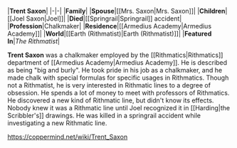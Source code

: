 |**Trent Saxon**|
|-|-|
|**Family**|
|**Spouse**|[[Mrs. Saxon\|Mrs. Saxon]]|
|**Children**|[[Joel Saxon\|Joel]]|
|**Died**|[[Springrail\|Springrail]] accident|
|**Profession**|Chalkmaker|
|**Residence**|[[Armedius Academy\|Armedius Academy]]|
|**World**|[[Earth (Rithmatist)\|Earth (Rithmatist)]]|
|**Featured In**|*The Rithmatist*|

**Trent Saxon** was a chalkmaker employed by the [[Rithmatics\|Rithmatics]] department of [[Armedius Academy\|Armedius Academy]].
He is described as being "big and burly".
He took pride in his job as a chalkmaker, and he made chalk with special formulas for specific usages in Rithmatics.
Though not a Rithmatist, he is very interested in Rithmatic lines to a degree of obsession. He spends a lot of money to meet with professors of Rithmatics. He discovered a new kind of Rithmatic line, but didn't know its effects. Nobody knew it was a Rithmatic line until Joel recognized it in [[Harding\|the Scribbler's]] drawings.
He was killed in a springrail accident while investigating a new Rithmatic line.



https://coppermind.net/wiki/Trent_Saxon